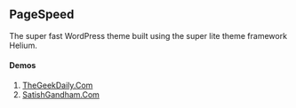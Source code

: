 ## PageSpeed 
The super fast WordPress theme built using the super lite theme framework Helium.

#### Demos
1. [TheGeekDaily.Com](https://TheGeekDaily.Com)
1. [SatishGandham.Com](http://SatishGandham.Com)